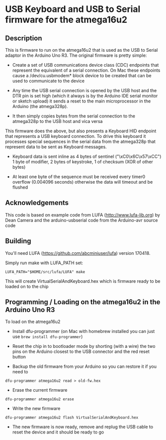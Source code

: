 # USB Keyboard and USB to Serial firmware for the atmega16u2

## Description

This is firmware to run on the atmega16u2 that is used as the USB to Serial 
adaptor in the Arduino Uno R3. The original firmware is pretty simple:

- Create a set of USB communications device class (CDC) endpoints that 
represent the equivalent of a serial connection. On Mac these endpoints 
cause a /dev/cu.usbmodem\* block device to be created that can be used 
to communicate to the device 
 
- Any time the USB serial connection is opened by the USB host and the 
DTR pin is set high (which it always is by the Arduino IDE serial monitor or 
sketch upload) it sends a reset to the main microprocessor in the 
Arduino (the atmega328p). 

- It then simply copies bytes from the serial connection to the atmega328p
to the USB host and vica versa

This firmware does the above, but also presents a Keyboard HID endpoint
that represents a USB keyboard connection. To drive this keyboard it 
processes special sequences in the serial data from the atmega328p that 
represent data to be sent as Keyboard messages. 

- Keyboard data is sent inline as 4 bytes of sentinel ("\xC0\x6C\x57\xCC")
1 byte of modifier, 2 bytes of keystroke, 1 of checksum (XOR of other bytes)

- At least one byte of the sequence must be received every timer0 overflow 
(0.004096 seconds) otherwise the data will timeout and be flushed 

## Acknowledgements 

This code is based on example code from LUFA (http://www.lufa-lib.org) by 
Dean Camera and the arduino-usbserial code from the Arduino-avr source code

## Building 

You'll need LUFA (https://github.com/abcminiuser/lufa) version 170418. 

Simply run make with LUFA_PATH set:

`LUFA_PATH="$HOME/src/lufa/LUFA" make`

This will create VirtualSerialAndKeyboard.hex which is firmware ready to 
be loaded on to the chip

## Programming / Loading on the atmega16u2 in the Arduino Uno R3

To load on the atmega16u2

- Install dfu-programmer (on Mac with homebrew installed you can just use
`brew install dfu-programmer`)

- Reset the chip in to bootloader mode by shorting (with a wire) the two
pins on the Arduino closest to the USB connector and the red reset button

- Backup the old firmware from your Arduino so you can restore it if 
you need to 

`dfu-programmer atmega16u2 read > old-fw.hex`

- Erase the current firmware

`dfu-programmer atmega16u2 erase`

- Write the new firmware

`dfu-programmer atmega16u2 flash VirtualSerialAndKeyboard.hex`

- The new firmware is now ready, remove and replug the USB cable to 
reset the device and it should be ready to go 

